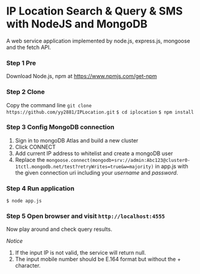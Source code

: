 # IP Location Search & Query & SMS with NodeJS and MongoDB
A web service application implemented by node.js, express.js, mongoose and the fetch API.

### Step 1 Pre
Download Node.js, npm at https://www.npmjs.com/get-npm

### Step 2 Clone
Copy the command line
`git clone https://github.com/yy2881/IPLocation.git`
`$ cd iplocation`
`$ npm install`

### Step 3 Config MongoDB connection

1. Sign in to mongoDB Atlas and build a new cluster
2. Click CONNECT
3. Add current IP address to whitelist and create a mongoDB user
4. Replace the `mongoose.connect(mongodb+srv://admin:Abc123@cluster0-1tctl.mongodb.net/test?retryWrites=true&w=majority)` in app.js with the given connection uri including your *username* and *password*.

### Step 4 Run application

`$ node app.js`

### Step 5 Open browser and visit `http://localhost:4555`
Now play around and check query results.

*Notice*
1. If the input IP is not valid, the service will return null.
2. The input mobile number should be E.164 format but without the + character.
